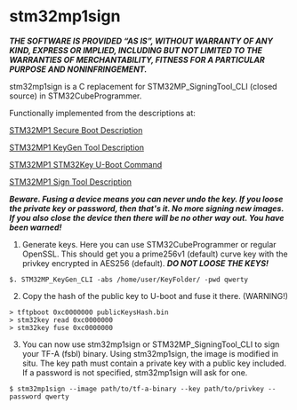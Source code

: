 # stm32mp1sign

**_THE SOFTWARE IS PROVIDED “AS IS”, WITHOUT WARRANTY OF ANY KIND, EXPRESS OR IMPLIED, INCLUDING BUT NOT LIMITED TO THE WARRANTIES OF MERCHANTABILITY, FITNESS FOR A PARTICULAR PURPOSE AND NONINFRINGEMENT._**

stm32mp1sign is a C replacement for STM32MP_SigningTool_CLI (closed source) in STM32CubeProgrammer.

Functionally implemented from the descriptions at:

[STM32MP1 Secure Boot Description](https://wiki.st.com/stm32mpu/wiki/STM32_MPU_ROM_code_secure_boot)

[STM32MP1 KeyGen Tool Description](https://wiki.st.com/stm32mpu/wiki/KeyGen_tool)

[STM32MP1 STM32Key U-Boot Command](https://wiki.st.com/stm32mpu/wiki/How_to_use_U-Boot_stm32key_command)

[STM32MP1 Sign Tool Description](https://wiki.st.com/stm32mpu/wiki/Signing_tool)

**_Beware. Fusing a device	means you can never undo the key.
If you loose the private key or	password, then that's it.
No more	signing	new images.
If you also close the device then there	will be	no other way out.
You have been warned!_**

1. Generate keys. Here you can use STM32CubeProgrammer or regular OpenSSL.
This should get	you a prime256v1 (default) curve key with	the privkey encrypted in AES256 (default).
**_DO NOT LOOSE THE KEYS!_**

```
$. STM32MP_KeyGen_CLI -abs /home/user/KeyFolder/ -pwd qwerty
```

2. Copy	the hash of the	public key to U-boot and fuse it there. (WARNING!)
```
> tftpboot 0xc0000000 publicKeysHash.bin
> stm32key read 0xc0000000
> stm32key fuse 0xc0000000
```
3. You can now use stm32mp1sign	or STM32MP_SigningTool_CLI to sign your	TF-A (fsbl) binary.
Using stm32mp1sign, the	image is modified in situ. The key path must contain a private key
with a public key included. If a password is not specified, stm32mp1sign will ask for one.
```
$ stm32mp1sign --image path/to/tf-a-binary --key path/to/privkey --password qwerty
```
